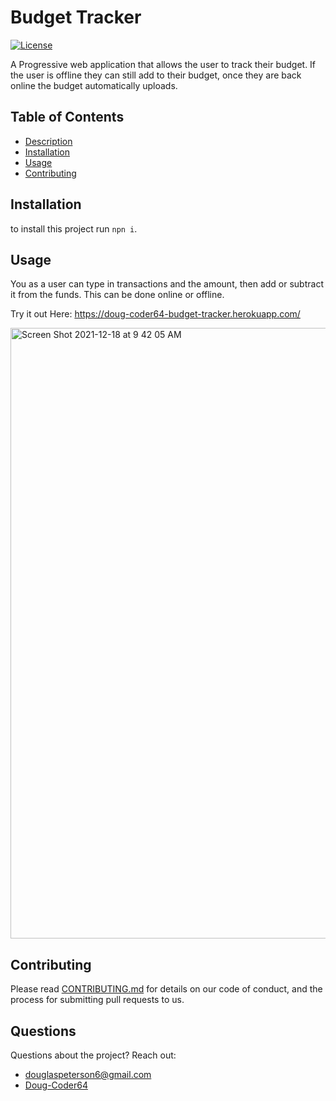 # Budget Tracker

[![License](https://img.shields.io/badge/License-MIT-blue.svg)](https://opensource.org/licenses/MIT)

A Progressive web application that allows the user to track their budget. If the user is offline they can still add to their budget, once they are back online the budget automatically uploads.

## Table of Contents

- [Description](#Budget_Tracker)
- [Installation](#Installation)
- [Usage](#Usage)
- [Contributing](#Contributing)


## Installation

to install this project run `npn i`.

## Usage

You as a user can type in transactions and the amount, then add or subtract it from the funds. This can be done online or offline.

Try it out Here: https://doug-coder64-budget-tracker.herokuapp.com/

<img width="977" alt="Screen Shot 2021-12-18 at 9 42 05 AM" src="https://user-images.githubusercontent.com/85598391/146646838-40ec899e-0607-4928-8912-0e0489a3baae.png">

## Contributing

Please read [CONTRIBUTING.md](https://github.com/Doug-Coder64/budget-tracker/blob/main/Contributing.mdec426) for details on our code of conduct, and the process for submitting pull requests to us.

## Questions

Questions about the project?
Reach out:

- [douglaspeterson6@gmail.com](mailto:douglaspeterson6@gmail.com)
- [Doug-Coder64](https://github.com/Doug-Coder64)
